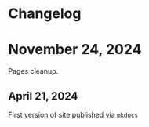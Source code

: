# Changelog


# November 24, 2024

Pages cleanup.


## April 21, 2024

First version of site published via `mkdocs`